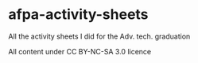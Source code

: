 # afpa-activity-sheets
All the activity sheets I did for the Adv. tech. graduation

All content under CC BY-NC-SA 3.0 licence
